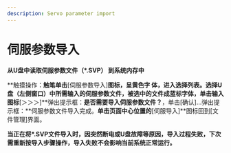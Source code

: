 ```yaml
---
description: Servo parameter import
---
```


# 伺服参数导入

**从U盘中读取伺服参数文件（\*.SVP） 到系统内存中**

**触摸操作：**触笔单击**\[伺服参数导入\]**图标，呈黄色字 体，进入选择列表。选择U盘（左侧窗口）中所需输入的伺服参数文件，被选中的文件成蓝标字体，单击输入图标**\[＞＞＞\]**弹出提示框：**是否需要导入伺服参数文件？**，单击\[确认\]...弹出提示框：**伺服参数文件导入完成。**单击页面中心位置的**\[伺服导入\]**图标回到\[文件管理\]界面。

**当正在将\*.SVP文件导入时，因突然断电或U盘故障等原因，导入过程失败，下次需重新按导入步骤操作，导入失败不会影响当前系统正常运行。**

